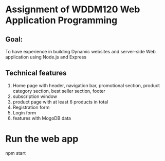 # Assignment of WDDM120 Web Application Programming
## Goal:
 To have experience in building Dynamic websites and server-side Web application using Node.js and Express

## Technical features
1. Home page with header, navigation bar, promotional section, product category section, best seller section, footer
2. subscription window
3. product page with at least 6 products in total
4. Registration form
5. Login form
6. features with MogoDB data



# Run the web app
npm start



